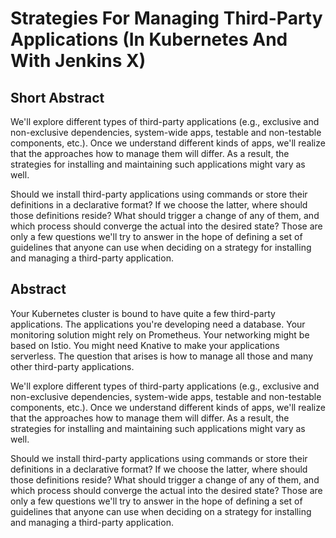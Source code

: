 # Strategies For Managing Third-Party Applications (In Kubernetes And With Jenkins X)

## Short Abstract

We'll explore different types of third-party applications (e.g., exclusive and non-exclusive dependencies, system-wide apps, testable and non-testable components, etc.). Once we understand different kinds of apps, we'll realize that the approaches how to manage them will differ. As a result, the strategies for installing and maintaining such applications might vary as well.

Should we install third-party applications using commands or store their definitions in a declarative format? If we choose the latter, where should those definitions reside? What should trigger a change of any of them, and which process should converge the actual into the desired state? Those are only a few questions we'll try to answer in the hope of defining a set of guidelines that anyone can use when deciding on a strategy for installing and managing a third-party application.

## Abstract

Your Kubernetes cluster is bound to have quite a few third-party applications. The applications you're developing need a database. Your monitoring solution might rely on Prometheus. Your networking might be based on Istio. You might need Knative to make your applications serverless. The question that arises is how to manage all those and many other third-party applications.

We'll explore different types of third-party applications (e.g., exclusive and non-exclusive dependencies, system-wide apps, testable and non-testable components, etc.). Once we understand different kinds of apps, we'll realize that the approaches how to manage them will differ. As a result, the strategies for installing and maintaining such applications might vary as well.

Should we install third-party applications using commands or store their definitions in a declarative format? If we choose the latter, where should those definitions reside? What should trigger a change of any of them, and which process should converge the actual into the desired state? Those are only a few questions we'll try to answer in the hope of defining a set of guidelines that anyone can use when deciding on a strategy for installing and managing a third-party application.

